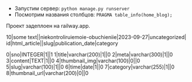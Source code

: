 - Запустим сервер: `python manage.py runserver`
- Посмотрим названия столбцов: `PRAGMA table_info(home_blog);`

Проект задеплоен на railway.app.

10|some text||niekontroliruiemoie-obuchieniie|2023-09-27|uncategorized|
id|html_article||slug|publication_date|category

0|sno|INTEGER|1||1
1|title|varchar(200)|1||0
2|meta|varchar(300)|1||0
3|content|TEXT|1||0
4|thumbnail_img|varchar(100)|0||0
5|slug|varchar(100)|1||0
6|time|date|1||0
7|category|varchar(255)|1||0
8|thumbnail_url|varchar(200)|0||0